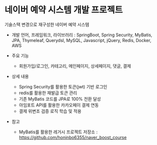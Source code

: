 # 네이버 예약 시스템 개발 프로젝트

기술스택 변경으로 재구성한 네이버 예약 시스템

- 개발 언어, 프레임워크, 라이브러리 : SpringBoot, Spring Security, MyBatis, JPA, Thymeleaf, Querydsl, MySQL, Javascript, jQuery, Redis, Docker, AWS

- 주요 기능
  - 회원가입/로그인, 카테고리, 메인페이지, 상세페이지, 댓글, 결제

- 상세 내용
  - Spring Security를 활용한 토큰(jwt) 기반 로그인
  - redis를 활용한 재발급 토큰 관리
  - 기존 MyBatis 코드를 JPA로 100% 전환 달성
  - 아임포트 API를 활용한 카카오페이 결제 연동
  - 결제 위변조 검증 로직 학습 및 적용

- 참고
  - MyBatis를 활용한 레거시 프로젝트 저장소 : https://github.com/honinbo6355/naver_boost_course
